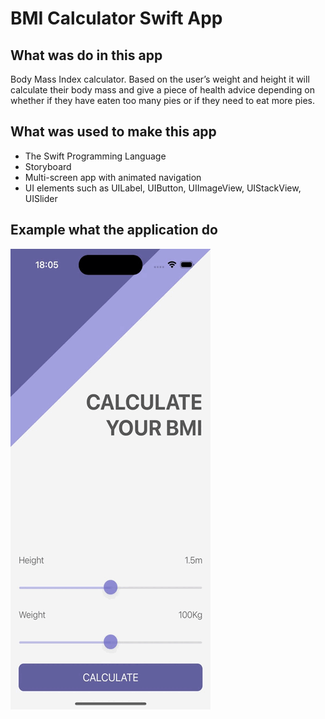 #  BMI Calculator Swift App

## What was do in this app

Body Mass Index calculator. Based on the user’s weight and height it will calculate their body mass and give a piece of health advice depending on whether if they have eaten too many pies or if they need to eat more pies.

## What was used to make this app

* The Swift Programming Language
* Storyboard
* Multi-screen app with animated navigation
* UI elements such as UILabel, UIButton, UIImageView, UIStackView, UISlider

## Example what the application do

![BMI Calculator app example of work.](Documentation/mbicalculator_screenrecord.gif)
